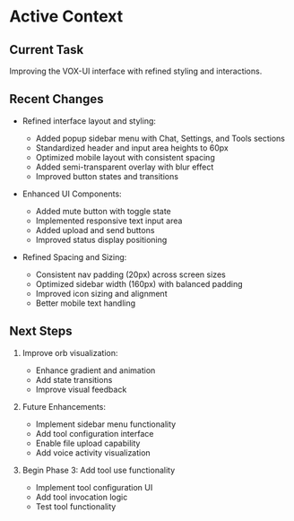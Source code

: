 # Active Context

## Current Task
Improving the VOX-UI interface with refined styling and interactions.

## Recent Changes
- Refined interface layout and styling:
  - Added popup sidebar menu with Chat, Settings, and Tools sections
  - Standardized header and input area heights to 60px
  - Optimized mobile layout with consistent spacing
  - Added semi-transparent overlay with blur effect
  - Improved button states and transitions

- Enhanced UI Components:
  - Added mute button with toggle state
  - Implemented responsive text input area
  - Added upload and send buttons
  - Improved status display positioning

- Refined Spacing and Sizing:
  - Consistent nav padding (20px) across screen sizes
  - Optimized sidebar width (160px) with balanced padding
  - Improved icon sizing and alignment
  - Better mobile text handling

## Next Steps
1. Improve orb visualization:
   - Enhance gradient and animation
   - Add state transitions
   - Improve visual feedback

2. Future Enhancements:
   - Implement sidebar menu functionality
   - Add tool configuration interface
   - Enable file upload capability
   - Add voice activity visualization

3. Begin Phase 3: Add tool use functionality
   - Implement tool configuration UI
   - Add tool invocation logic
   - Test tool functionality
